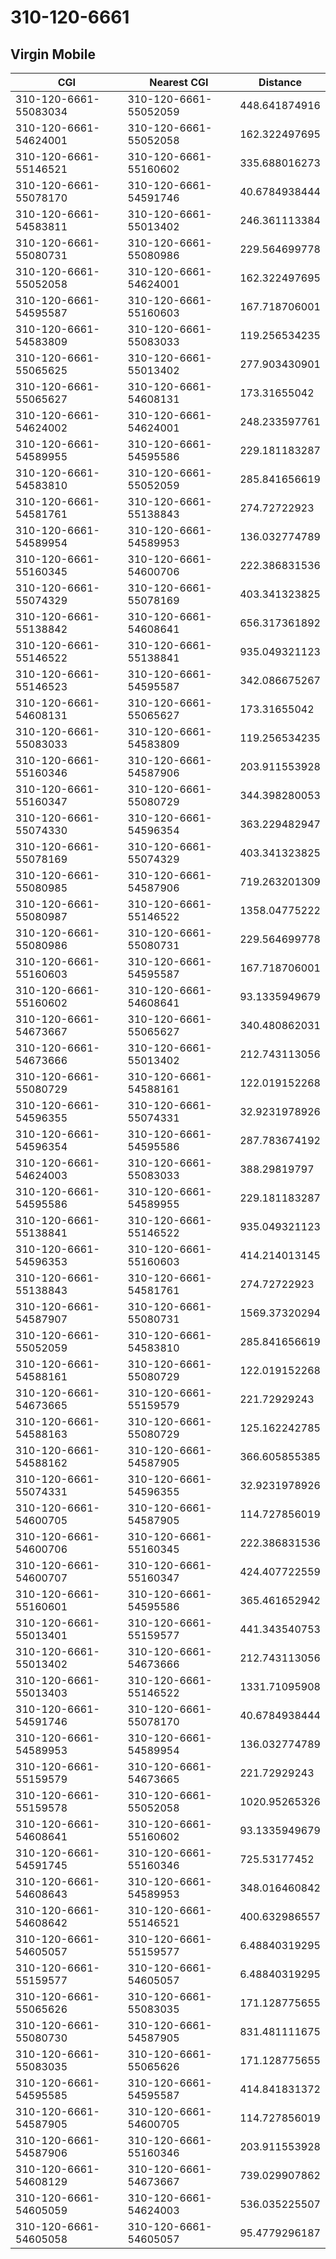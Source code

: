 # 310-120-6661
## Virgin Mobile


| CGI | Nearest CGI | Distance |
|-----|-------------|----------|
| 310-120-6661-55083034 | 310-120-6661-55052059 | 448.641874916 |
| 310-120-6661-54624001 | 310-120-6661-55052058 | 162.322497695 |
| 310-120-6661-55146521 | 310-120-6661-55160602 | 335.688016273 |
| 310-120-6661-55078170 | 310-120-6661-54591746 | 40.6784938444 |
| 310-120-6661-54583811 | 310-120-6661-55013402 | 246.361113384 |
| 310-120-6661-55080731 | 310-120-6661-55080986 | 229.564699778 |
| 310-120-6661-55052058 | 310-120-6661-54624001 | 162.322497695 |
| 310-120-6661-54595587 | 310-120-6661-55160603 | 167.718706001 |
| 310-120-6661-54583809 | 310-120-6661-55083033 | 119.256534235 |
| 310-120-6661-55065625 | 310-120-6661-55013402 | 277.903430901 |
| 310-120-6661-55065627 | 310-120-6661-54608131 | 173.31655042 |
| 310-120-6661-54624002 | 310-120-6661-54624001 | 248.233597761 |
| 310-120-6661-54589955 | 310-120-6661-54595586 | 229.181183287 |
| 310-120-6661-54583810 | 310-120-6661-55052059 | 285.841656619 |
| 310-120-6661-54581761 | 310-120-6661-55138843 | 274.72722923 |
| 310-120-6661-54589954 | 310-120-6661-54589953 | 136.032774789 |
| 310-120-6661-55160345 | 310-120-6661-54600706 | 222.386831536 |
| 310-120-6661-55074329 | 310-120-6661-55078169 | 403.341323825 |
| 310-120-6661-55138842 | 310-120-6661-54608641 | 656.317361892 |
| 310-120-6661-55146522 | 310-120-6661-55138841 | 935.049321123 |
| 310-120-6661-55146523 | 310-120-6661-54595587 | 342.086675267 |
| 310-120-6661-54608131 | 310-120-6661-55065627 | 173.31655042 |
| 310-120-6661-55083033 | 310-120-6661-54583809 | 119.256534235 |
| 310-120-6661-55160346 | 310-120-6661-54587906 | 203.911553928 |
| 310-120-6661-55160347 | 310-120-6661-55080729 | 344.398280053 |
| 310-120-6661-55074330 | 310-120-6661-54596354 | 363.229482947 |
| 310-120-6661-55078169 | 310-120-6661-55074329 | 403.341323825 |
| 310-120-6661-55080985 | 310-120-6661-54587906 | 719.263201309 |
| 310-120-6661-55080987 | 310-120-6661-55146522 | 1358.04775222 |
| 310-120-6661-55080986 | 310-120-6661-55080731 | 229.564699778 |
| 310-120-6661-55160603 | 310-120-6661-54595587 | 167.718706001 |
| 310-120-6661-55160602 | 310-120-6661-54608641 | 93.1335949679 |
| 310-120-6661-54673667 | 310-120-6661-55065627 | 340.480862031 |
| 310-120-6661-54673666 | 310-120-6661-55013402 | 212.743113056 |
| 310-120-6661-55080729 | 310-120-6661-54588161 | 122.019152268 |
| 310-120-6661-54596355 | 310-120-6661-55074331 | 32.9231978926 |
| 310-120-6661-54596354 | 310-120-6661-54595586 | 287.783674192 |
| 310-120-6661-54624003 | 310-120-6661-55083033 | 388.29819797 |
| 310-120-6661-54595586 | 310-120-6661-54589955 | 229.181183287 |
| 310-120-6661-55138841 | 310-120-6661-55146522 | 935.049321123 |
| 310-120-6661-54596353 | 310-120-6661-55160603 | 414.214013145 |
| 310-120-6661-55138843 | 310-120-6661-54581761 | 274.72722923 |
| 310-120-6661-54587907 | 310-120-6661-55080731 | 1569.37320294 |
| 310-120-6661-55052059 | 310-120-6661-54583810 | 285.841656619 |
| 310-120-6661-54588161 | 310-120-6661-55080729 | 122.019152268 |
| 310-120-6661-54673665 | 310-120-6661-55159579 | 221.72929243 |
| 310-120-6661-54588163 | 310-120-6661-55080729 | 125.162242785 |
| 310-120-6661-54588162 | 310-120-6661-54587905 | 366.605855385 |
| 310-120-6661-55074331 | 310-120-6661-54596355 | 32.9231978926 |
| 310-120-6661-54600705 | 310-120-6661-54587905 | 114.727856019 |
| 310-120-6661-54600706 | 310-120-6661-55160345 | 222.386831536 |
| 310-120-6661-54600707 | 310-120-6661-55160347 | 424.407722559 |
| 310-120-6661-55160601 | 310-120-6661-54595586 | 365.461652942 |
| 310-120-6661-55013401 | 310-120-6661-55159577 | 441.343540753 |
| 310-120-6661-55013402 | 310-120-6661-54673666 | 212.743113056 |
| 310-120-6661-55013403 | 310-120-6661-55146522 | 1331.71095908 |
| 310-120-6661-54591746 | 310-120-6661-55078170 | 40.6784938444 |
| 310-120-6661-54589953 | 310-120-6661-54589954 | 136.032774789 |
| 310-120-6661-55159579 | 310-120-6661-54673665 | 221.72929243 |
| 310-120-6661-55159578 | 310-120-6661-55052058 | 1020.95265326 |
| 310-120-6661-54608641 | 310-120-6661-55160602 | 93.1335949679 |
| 310-120-6661-54591745 | 310-120-6661-55160346 | 725.53177452 |
| 310-120-6661-54608643 | 310-120-6661-54589953 | 348.016460842 |
| 310-120-6661-54608642 | 310-120-6661-55146521 | 400.632986557 |
| 310-120-6661-54605057 | 310-120-6661-55159577 | 6.48840319295 |
| 310-120-6661-55159577 | 310-120-6661-54605057 | 6.48840319295 |
| 310-120-6661-55065626 | 310-120-6661-55083035 | 171.128775655 |
| 310-120-6661-55080730 | 310-120-6661-54587905 | 831.481111675 |
| 310-120-6661-55083035 | 310-120-6661-55065626 | 171.128775655 |
| 310-120-6661-54595585 | 310-120-6661-54595587 | 414.841831372 |
| 310-120-6661-54587905 | 310-120-6661-54600705 | 114.727856019 |
| 310-120-6661-54587906 | 310-120-6661-55160346 | 203.911553928 |
| 310-120-6661-54608129 | 310-120-6661-54673667 | 739.029907862 |
| 310-120-6661-54605059 | 310-120-6661-54624003 | 536.035225507 |
| 310-120-6661-54605058 | 310-120-6661-54605057 | 95.4779296187 |
